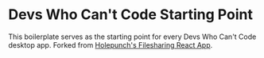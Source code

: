 # Devs Who Can't Code Starting Point

This boilerplate serves as the starting point for every Devs Who Can't Code desktop app. Forked from [Holepunch's Filesharing React App](https://github.com/holepunchto/filesharing-react-app-example).
